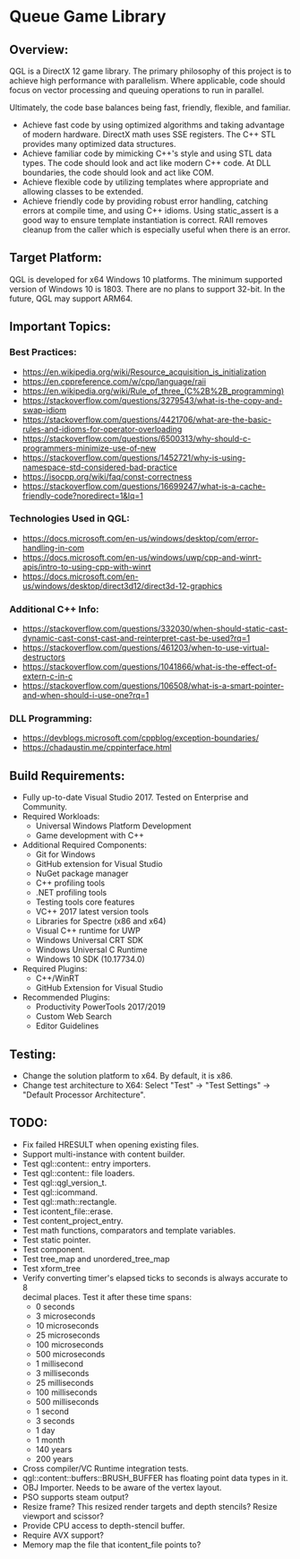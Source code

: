 Queue Game Library
==================
## Overview:
QGL is a DirectX 12 game library. The primary philosophy of this project is to 
achieve high performance with parallelism. Where applicable, code should focus 
on vector processing and queuing operations to run in parallel.

Ultimately, the code base balances being fast, friendly, flexible, and 
familiar.
* Achieve fast code by using optimized algorithms and taking advantage of 
  modern hardware. DirectX math uses SSE registers. The C++ STL provides many 
  optimized data structures.
* Achieve familiar code by mimicking C++'s style and using STL data types. The 
  code should look and act like modern C++ code. At DLL boundaries, the code 
  should look and act like COM.
* Achieve flexible code by utilizing templates where appropriate and allowing 
  classes to be extended. 
* Achieve friendly code by providing robust error handling, catching errors at 
  compile time, and using C++ idioms. Using static_assert is a good way to 
  ensure template instantiation is correct. RAII removes cleanup from the 
  caller which is especially useful when there is an error.

## Target Platform:
QGL is developed for x64 Windows 10 platforms. The minimum supported version of
Windows 10 is 1803. There are no plans to support 32-bit. In the future, QGL 
may support ARM64.

## Important Topics:
### Best Practices:
* https://en.wikipedia.org/wiki/Resource_acquisition_is_initialization
* https://en.cppreference.com/w/cpp/language/raii
* https://en.wikipedia.org/wiki/Rule_of_three_(C%2B%2B_programming)
* https://stackoverflow.com/questions/3279543/what-is-the-copy-and-swap-idiom
* https://stackoverflow.com/questions/4421706/what-are-the-basic-rules-and-idioms-for-operator-overloading
* https://stackoverflow.com/questions/6500313/why-should-c-programmers-minimize-use-of-new
* https://stackoverflow.com/questions/1452721/why-is-using-namespace-std-considered-bad-practice
* https://isocpp.org/wiki/faq/const-correctness
* https://stackoverflow.com/questions/16699247/what-is-a-cache-friendly-code?noredirect=1&lq=1

### Technologies Used in QGL:
* https://docs.microsoft.com/en-us/windows/desktop/com/error-handling-in-com
* https://docs.microsoft.com/en-us/windows/uwp/cpp-and-winrt-apis/intro-to-using-cpp-with-winrt
* https://docs.microsoft.com/en-us/windows/desktop/direct3d12/direct3d-12-graphics

### Additional C++ Info:
* https://stackoverflow.com/questions/332030/when-should-static-cast-dynamic-cast-const-cast-and-reinterpret-cast-be-used?rq=1
* https://stackoverflow.com/questions/461203/when-to-use-virtual-destructors
* https://stackoverflow.com/questions/1041866/what-is-the-effect-of-extern-c-in-c
* https://stackoverflow.com/questions/106508/what-is-a-smart-pointer-and-when-should-i-use-one?rq=1

### DLL Programming:
* https://devblogs.microsoft.com/cppblog/exception-boundaries/
* https://chadaustin.me/cppinterface.html

## Build Requirements:
* Fully up-to-date Visual Studio 2017. Tested on Enterprise and Community.
* Required Workloads:
    * Universal Windows Platform Development
    * Game development with C++
* Additional Required Components:
    * Git for Windows
    * GitHub extension for Visual Studio
    * NuGet package manager
    * C++ profiling tools
    * .NET profiling tools
    * Testing tools core features
    * VC++ 2017 latest version tools
    * Libraries for Spectre (x86 and x64)
    * Visual C++ runtime for UWP
    * Windows Universal CRT SDK
    * Windows Universal C Runtime
    * Windows 10 SDK (10.17734.0)
* Required Plugins:
    * C++/WinRT  
    * GitHub Extension for Visual Studio  
* Recommended Plugins:
    * Productivity PowerTools 2017/2019
    * Custom Web Search
    * Editor Guidelines

## Testing:
* Change the solution platform to x64. By default, it is x86.
* Change test architecture to X64: Select "Test" -> "Test Settings" -> 
  "Default Processor Architecture".

## TODO:
* Fix failed HRESULT when opening existing files.
* Support multi-instance with content builder.
* Test qgl::content:: entry importers.
* Test qgl::content:: file loaders.
* Test qgl::qgl_version_t.
* Test qgl::icommand.
* Test qgl::math::rectangle.
* Test icontent_file::erase.
* Test content_project_entry.
* Test math functions, comparators and template variables.
* Test static pointer.
* Test component.
* Test tree_map and unordered_tree_map
* Test xform_tree
* Verify converting timer's elapsed ticks to seconds is always accurate to 8  
  decimal places. 
  Test it after these time spans:  
  * 0 seconds
  * 3 microseconds
  * 10 microseconds
  * 25 microseconds
  * 100 microseconds
  * 500 microseconds
  * 1 millisecond
  * 3 milliseconds
  * 25 milliseconds
  * 100 milliseconds
  * 500 milliseconds
  * 1 second
  * 3 seconds
  * 1 day
  * 1 month
  * 140 years
  * 200 years
* Cross compiler/VC Runtime integration tests.
* qgl::content::buffers::BRUSH_BUFFER has floating point data types in it.
* OBJ Importer. Needs to be aware of the vertex layout.
* PSO supports steam output?
* Resize frame? This resized render targets and depth stencils? Resize viewport 
  and scissor?
* Provide CPU access to depth-stencil buffer.
* Require AVX support?
* Memory map the file that icontent_file points to?
